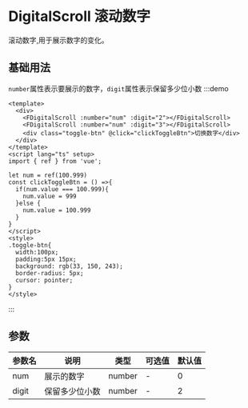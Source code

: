 # DigitalScroll 滚动数字
滚动数字,用于展示数字的变化。
## 基础用法
`number`属性表示要展示的数字，`digit`属性表示保留多少位小数
:::demo
```vue
<template>
  <div>
    <FDigitalScroll :number="num" :digit="2"></FDigitalScroll>
    <FDigitalScroll :number="num" :digit="3"></FDigitalScroll>
    <div class="toggle-btn" @click="clickToggleBtn">切换数字</div>
  </div>
</template>
<script lang="ts" setup>
import { ref } from 'vue';

let num = ref(100.999)
const clickToggleBtn = () =>{
  if(num.value === 100.999){
    num.value = 999
  }else {
    num.value = 100.999
  }
}
</script>
<style>
.toggle-btn{
  width:100px;
  padding:5px 15px;
  background: rgb(33, 150, 243);
  border-radius: 5px;
  cursor: pointer;
}
</style>
```
:::

## 参数
| 参数名 | 说明           | 类型   | 可选值 | 默认值 |
| ------ | -------------- | ------ | ------ | ------ |
| num    | 展示的数字     | number | -      | 0      |
| digit  | 保留多少位小数 | number | -      | 2      |
